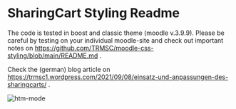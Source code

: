 # SharingCart Styling Readme

The code is tested in boost and classic theme (moodle v.3.9.9). Please be careful by testing on your individual moodle-site and check out important notes on https://github.com/TRMSC/moodle-css-styling/blob/main/README.md .

Check the (german) blog article on https://trmsc1.wordpress.com/2021/09/08/einsatz-und-anpassungen-des-sharingcarts/ .

![htm-mode](https://trmsc1.files.wordpress.com/2021/09/sharing-cart-banner-1.png?w=1568)
